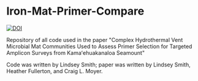 # Iron-Mat-Primer-Compare

[![DOI](https://zenodo.org/badge/764861700.svg)](https://zenodo.org/doi/10.5281/zenodo.13382127)

Repository of all code used in the paper "Complex Hydrothermal Vent Microbial Mat Communities Used to Assess Primer Selection for Targeted Amplicon Surveys from Kamaʻehuakanaloa Seamount"

Code was written by Lindsey Smith; paper was written by Lindsey Smith, Heather Fullerton, and Craig L. Moyer.
